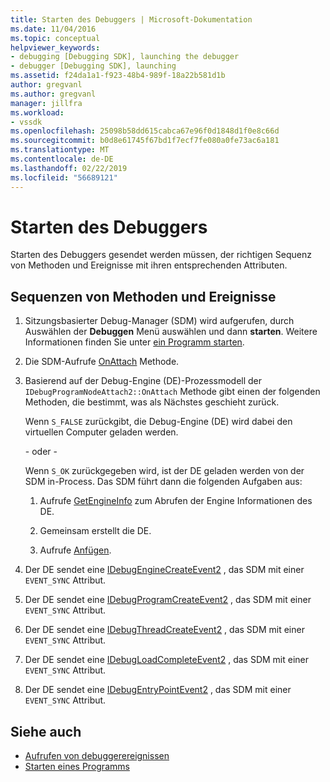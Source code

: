 ```yaml
---
title: Starten des Debuggers | Microsoft-Dokumentation
ms.date: 11/04/2016
ms.topic: conceptual
helpviewer_keywords:
- debugging [Debugging SDK], launching the debugger
- debugger [Debugging SDK], launching
ms.assetid: f24da1a1-f923-48b4-989f-18a22b581d1b
author: gregvanl
ms.author: gregvanl
manager: jillfra
ms.workload:
- vssdk
ms.openlocfilehash: 25098b58dd615cabca67e96f0d1848d1f0e8c66d
ms.sourcegitcommit: b0d8e61745f67bd1f7ecf7fe080a0fe73ac6a181
ms.translationtype: MT
ms.contentlocale: de-DE
ms.lasthandoff: 02/22/2019
ms.locfileid: "56689121"
---
```

# <a name="launch-the-debugger"></a>Starten des Debuggers
Starten des Debuggers gesendet werden müssen, der richtigen Sequenz von Methoden und Ereignisse mit ihren entsprechenden Attributen.

## <a name="sequences-of-methods-and-events"></a>Sequenzen von Methoden und Ereignisse

1.  Sitzungsbasierter Debug-Manager (SDM) wird aufgerufen, durch Auswählen der **Debuggen** Menü auswählen und dann **starten**. Weitere Informationen finden Sie unter [ein Programm starten](../../extensibility/debugger/launching-a-program.md).

2.  Die SDM-Aufrufe [OnAttach](../../extensibility/debugger/reference/idebugprogramnodeattach2-onattach.md) Methode.

3.  Basierend auf der Debug-Engine (DE)-Prozessmodell der `IDebugProgramNodeAttach2::OnAttach` Methode gibt einen der folgenden Methoden, die bestimmt, was als Nächstes geschieht zurück.

     Wenn `S_FALSE` zurückgibt, die Debug-Engine (DE) wird dabei den virtuellen Computer geladen werden.

     - oder - 

     Wenn `S_OK` zurückgegeben wird, ist der DE geladen werden von der SDM in-Process. Das SDM führt dann die folgenden Aufgaben aus:

    1.  Aufrufe [GetEngineInfo](../../extensibility/debugger/reference/idebugprogramnode2-getengineinfo.md) zum Abrufen der Engine Informationen des DE.

    2.  Gemeinsam erstellt die DE.

    3.  Aufrufe [Anfügen](../../extensibility/debugger/reference/idebugengine2-attach.md).

4.  Der DE sendet eine [IDebugEngineCreateEvent2](../../extensibility/debugger/reference/idebugenginecreateevent2.md) , das SDM mit einer `EVENT_SYNC` Attribut.

5.  Der DE sendet eine [IDebugProgramCreateEvent2](../../extensibility/debugger/reference/idebugprogramcreateevent2.md) , das SDM mit einer `EVENT_SYNC` Attribut.

6.  Der DE sendet eine [IDebugThreadCreateEvent2](../../extensibility/debugger/reference/idebugthreadcreateevent2.md) , das SDM mit einer `EVENT_SYNC` Attribut.

7.  Der DE sendet eine [IDebugLoadCompleteEvent2](../../extensibility/debugger/reference/idebugloadcompleteevent2.md) , das SDM mit einer `EVENT_SYNC` Attribut.

8.  Der DE sendet eine [IDebugEntryPointEvent2](../../extensibility/debugger/reference/idebugentrypointevent2.md) , das SDM mit einer `EVENT_SYNC` Attribut.

## <a name="see-also"></a>Siehe auch
- [Aufrufen von debuggerereignissen](../../extensibility/debugger/calling-debugger-events.md)
- [Starten eines Programms](../../extensibility/debugger/launching-a-program.md)